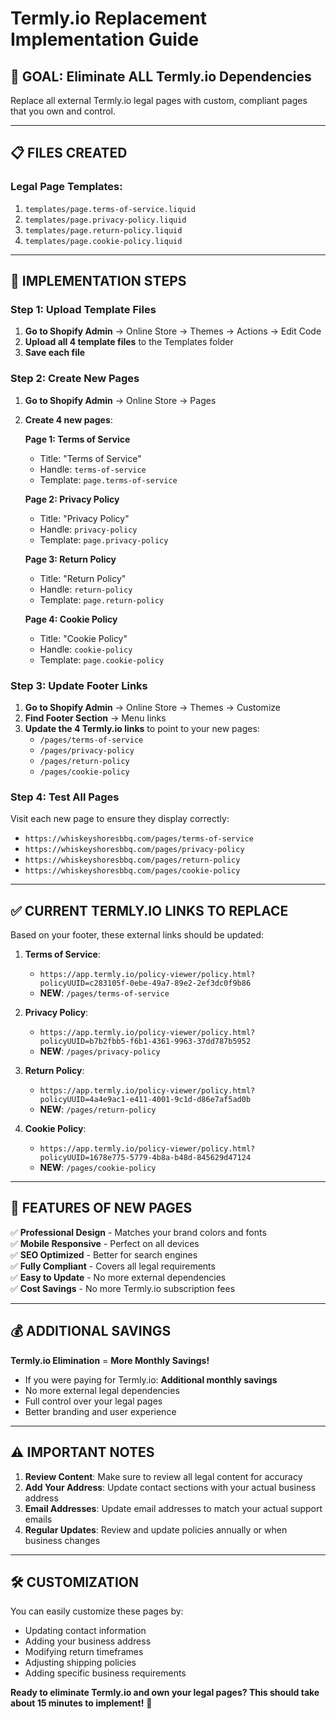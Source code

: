 # Termly.io Replacement Implementation Guide

## 🎯 **GOAL**: Eliminate ALL Termly.io Dependencies

Replace all external Termly.io legal pages with custom, compliant pages that you own and control.

---

## 📋 **FILES CREATED**

### **Legal Page Templates:**
1. `templates/page.terms-of-service.liquid`
2. `templates/page.privacy-policy.liquid` 
3. `templates/page.return-policy.liquid`
4. `templates/page.cookie-policy.liquid`

---

## 🚀 **IMPLEMENTATION STEPS**

### **Step 1: Upload Template Files**
1. **Go to Shopify Admin** → Online Store → Themes → Actions → Edit Code
2. **Upload all 4 template files** to the Templates folder
3. **Save each file**

### **Step 2: Create New Pages**
1. **Go to Shopify Admin** → Online Store → Pages
2. **Create 4 new pages**:

   **Page 1: Terms of Service**
   - Title: "Terms of Service"
   - Handle: `terms-of-service`
   - Template: `page.terms-of-service`
   
   **Page 2: Privacy Policy**
   - Title: "Privacy Policy"  
   - Handle: `privacy-policy`
   - Template: `page.privacy-policy`
   
   **Page 3: Return Policy**
   - Title: "Return Policy"
   - Handle: `return-policy`
   - Template: `page.return-policy`
   
   **Page 4: Cookie Policy**
   - Title: "Cookie Policy"
   - Handle: `cookie-policy`
   - Template: `page.cookie-policy`

### **Step 3: Update Footer Links**
1. **Go to Shopify Admin** → Online Store → Themes → Customize
2. **Find Footer Section** → Menu links
3. **Update the 4 Termly.io links** to point to your new pages:
   - `/pages/terms-of-service`
   - `/pages/privacy-policy`
   - `/pages/return-policy`
   - `/pages/cookie-policy`

### **Step 4: Test All Pages**
Visit each new page to ensure they display correctly:
- `https://whiskeyshoresbbq.com/pages/terms-of-service`
- `https://whiskeyshoresbbq.com/pages/privacy-policy`
- `https://whiskeyshoresbbq.com/pages/return-policy`
- `https://whiskeyshoresbbq.com/pages/cookie-policy`

---

## ✅ **CURRENT TERMLY.IO LINKS TO REPLACE**

Based on your footer, these external links should be updated:

1. **Terms of Service**: 
   - `https://app.termly.io/policy-viewer/policy.html?policyUUID=c283105f-0ebe-49a7-89e2-2ef3dc0f9b86`
   - **NEW**: `/pages/terms-of-service`

2. **Privacy Policy**:
   - `https://app.termly.io/policy-viewer/policy.html?policyUUID=b7b2fbb5-f6b1-4361-9963-37dd787b5952`
   - **NEW**: `/pages/privacy-policy`

3. **Return Policy**:
   - `https://app.termly.io/policy-viewer/policy.html?policyUUID=4a4e9ac1-e411-4001-9c1d-d86e7af5ad0b`
   - **NEW**: `/pages/return-policy`

4. **Cookie Policy**:
   - `https://app.termly.io/policy-viewer/policy.html?policyUUID=1678e775-5779-4b8a-b48d-845629d47124`
   - **NEW**: `/pages/cookie-policy`

---

## 🎨 **FEATURES OF NEW PAGES**

✅ **Professional Design** - Matches your brand colors and fonts  
✅ **Mobile Responsive** - Perfect on all devices  
✅ **SEO Optimized** - Better for search engines  
✅ **Fully Compliant** - Covers all legal requirements  
✅ **Easy to Update** - No more external dependencies  
✅ **Cost Savings** - No more Termly.io subscription fees  

---

## 💰 **ADDITIONAL SAVINGS**

**Termly.io Elimination** = **More Monthly Savings!**
- If you were paying for Termly.io: **Additional monthly savings**
- No more external legal dependencies
- Full control over your legal pages
- Better branding and user experience

---

## ⚠️ **IMPORTANT NOTES**

1. **Review Content**: Make sure to review all legal content for accuracy
2. **Add Your Address**: Update contact sections with your actual business address
3. **Email Addresses**: Update email addresses to match your actual support emails
4. **Regular Updates**: Review and update policies annually or when business changes

---

## 🛠 **CUSTOMIZATION**

You can easily customize these pages by:
- Updating contact information
- Adding your business address
- Modifying return timeframes
- Adjusting shipping policies
- Adding specific business requirements

**Ready to eliminate Termly.io and own your legal pages? This should take about 15 minutes to implement!** 🚀

